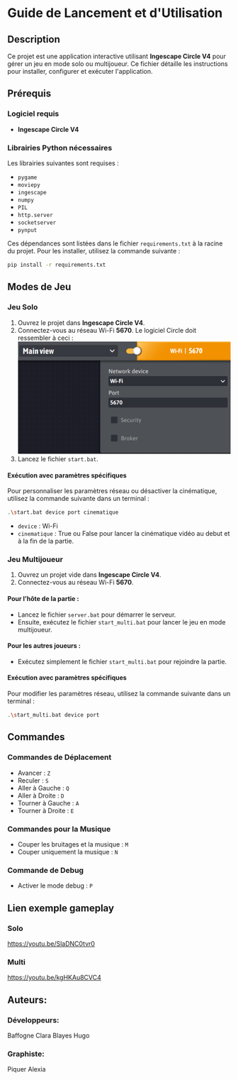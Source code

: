 # Guide de Lancement et d'Utilisation

## Description
Ce projet est une application interactive utilisant **Ingescape Circle V4** pour gérer un jeu en mode solo ou multijoueur. Ce fichier détaille les instructions pour installer, configurer et exécuter l'application.

## Prérequis
### Logiciel requis
- **Ingescape Circle V4**

### Librairies Python nécessaires
Les librairies suivantes sont requises :
- `pygame`
- `moviepy`
- `ingescape`
- `numpy`
- `PIL`
- `http.server`
- `socketserver`
- `pynput`

Ces dépendances sont listées dans le fichier `requirements.txt` à la racine du projet. Pour les installer, utilisez la commande suivante :
```bash
pip install -r requirements.txt
```

## Modes de Jeu

### Jeu Solo
1. Ouvrez le projet dans **Ingescape Circle V4**.
2. Connectez-vous au réseau Wi-Fi **5670**. Le logiciel Circle doit ressembler à ceci :
![Alt text](image/img_readme.png)
3. Lancez le fichier `start.bat`.

#### Exécution avec paramètres spécifiques
Pour personnaliser les paramètres réseau ou désactiver la cinématique, utilisez la commande suivante dans un terminal :
```bash
.\start.bat device port cinematique
```
- `device` : Wi-Fi
- `cinematique` : True ou False pour lancer la cinématique vidéo au debut et à la fin de la partie.

### Jeu Multijoueur
1. Ouvrez un projet vide dans **Ingescape Circle V4**.
2. Connectez-vous au réseau Wi-Fi **5670**.

#### Pour l’hôte de la partie :
- Lancez le fichier `server.bat` pour démarrer le serveur.
- Ensuite, exécutez le fichier `start_multi.bat` pour lancer le jeu en mode multijoueur.

#### Pour les autres joueurs :
- Exécutez simplement le fichier `start_multi.bat` pour rejoindre la partie.

#### Exécution avec paramètres spécifiques
Pour modifier les paramètres réseau, utilisez la commande suivante dans un terminal :
```bash
.\start_multi.bat device port
 ```

## Commandes

### Commandes de Déplacement
- Avancer : `Z`
- Reculer : `S`
- Aller à Gauche : `Q`
- Aller à Droite : `D`
- Tourner à Gauche : `A`
- Tourner à Droite : `E`

### Commandes pour la Musique
- Couper les bruitages et la musique : `M`
- Couper uniquement la musique : `N`

### Commande de Debug
- Activer le mode debug : `P`

## Lien exemple gameplay

### Solo
https://youtu.be/SlaDNC0tvr0

### Multi
https://youtu.be/kgHKAu8CVC4

## Auteurs:

### Développeurs:
Baffogne Clara
Blayes Hugo

### Graphiste:
Piquer Alexia
